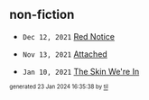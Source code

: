 ## non-fiction


* <code>Dec 12, 2021</code> [Red Notice](2021-12-15T21-11-09-red-notice.md)

* <code>Nov 13, 2021</code> [Attached](2021-11-13T21-54-47-attached.md)

* <code>Jan 10, 2021</code> [The Skin We're In](2021-01-10T16-54-31-the-skin-we're-in.md)

<sup><sub>generated 23 Jan 2024 16:35:38 by <a href='https://github.com/senorprogrammer/til'>til</a></sub></sup>
